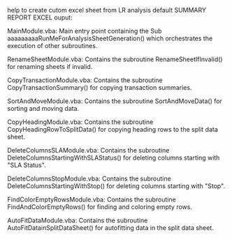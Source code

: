 
help to create cutom excel sheet from LR analysis default SUMMARY REPORT EXCEL ouput:



MainModule.vba: Main entry point containing the Sub aaaaaaaaaRunMeForAnalysisSheetGeneration() which orchestrates the execution of other subroutines.

RenameSheetModule.vba: Contains the subroutine RenameSheetIfInvalid() for renaming sheets if invalid.

CopyTransactionModule.vba: Contains the subroutine CopyTransactionSummary() for copying transaction summaries.

SortAndMoveModule.vba: Contains the subroutine SortAndMoveData() for sorting and moving data.

CopyHeadingModule.vba: Contains the subroutine CopyHeadingRowToSplitData() for copying heading rows to the split data sheet.

DeleteColumnsSLAModule.vba: Contains the subroutine DeleteColumnsStartingWithSLAStatus() for deleting columns starting with "SLA Status".

DeleteColumnsStopModule.vba: Contains the subroutine DeleteColumnsStartingWithStop() for deleting columns starting with "Stop".

FindColorEmptyRowsModule.vba: Contains the subroutine FindAndColorEmptyRows() for finding and coloring empty rows.

AutoFitDataModule.vba: Contains the subroutine AutoFitDatainSplitDataSheet() for autofitting data in the split data sheet.
